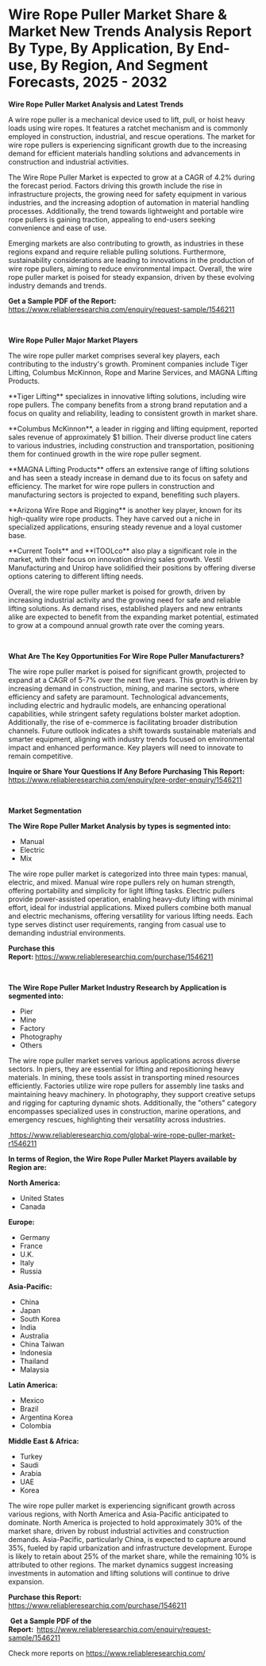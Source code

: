 <p><h1>Wire Rope Puller Market Share & Market New Trends Analysis Report By Type, By Application, By End-use, By Region, And Segment Forecasts, 2025 - 2032</h1></p><p><strong>Wire Rope Puller Market Analysis and Latest Trends</strong></p>
<p><p>A wire rope puller is a mechanical device used to lift, pull, or hoist heavy loads using wire ropes. It features a ratchet mechanism and is commonly employed in construction, industrial, and rescue operations. The market for wire rope pullers is experiencing significant growth due to the increasing demand for efficient materials handling solutions and advancements in construction and industrial activities.</p><p>The Wire Rope Puller Market is expected to grow at a CAGR of 4.2% during the forecast period. Factors driving this growth include the rise in infrastructure projects, the growing need for safety equipment in various industries, and the increasing adoption of automation in material handling processes. Additionally, the trend towards lightweight and portable wire rope pullers is gaining traction, appealing to end-users seeking convenience and ease of use.</p><p>Emerging markets are also contributing to growth, as industries in these regions expand and require reliable pulling solutions. Furthermore, sustainability considerations are leading to innovations in the production of wire rope pullers, aiming to reduce environmental impact. Overall, the wire rope puller market is poised for steady expansion, driven by these evolving industry demands and trends.</p></p>
<p><strong>Get a Sample PDF of the Report:&nbsp;</strong> <a href="https://www.reliableresearchiq.com/enquiry/request-sample/1546211?utm_campaign=3262&utm_medium=2&utm_source=Github&utm_content=ia&utm_term=08042025&utm_id=wire-rope-puller">https://www.reliableresearchiq.com/enquiry/request-sample/1546211</a></p>
<p>&nbsp;</p>
<p><strong>Wire Rope Puller Major Market Players</strong></p>
<p><p>The wire rope puller market comprises several key players, each contributing to the industry's growth. Prominent companies include Tiger Lifting, Columbus McKinnon, Rope and Marine Services, and MAGNA Lifting Products.</p><p>**Tiger Lifting** specializes in innovative lifting solutions, including wire rope pullers. The company benefits from a strong brand reputation and a focus on quality and reliability, leading to consistent growth in market share. </p><p>**Columbus McKinnon**, a leader in rigging and lifting equipment, reported sales revenue of approximately $1 billion. Their diverse product line caters to various industries, including construction and transportation, positioning them for continued growth in the wire rope puller segment.</p><p>**MAGNA Lifting Products** offers an extensive range of lifting solutions and has seen a steady increase in demand due to its focus on safety and efficiency. The market for wire rope pullers in construction and manufacturing sectors is projected to expand, benefiting such players.</p><p>**Arizona Wire Rope and Rigging** is another key player, known for its high-quality wire rope products. They have carved out a niche in specialized applications, ensuring steady revenue and a loyal customer base. </p><p>**Current Tools** and **ITOOLco** also play a significant role in the market, with their focus on innovation driving sales growth. Vestil Manufacturing and Unirop have solidified their positions by offering diverse options catering to different lifting needs.</p><p>Overall, the wire rope puller market is poised for growth, driven by increasing industrial activity and the growing need for safe and reliable lifting solutions. As demand rises, established players and new entrants alike are expected to benefit from the expanding market potential, estimated to grow at a compound annual growth rate over the coming years.</p></p>
<p>&nbsp;</p>
<p><strong>What Are The Key Opportunities For Wire Rope Puller Manufacturers?</strong></p>
<p><p>The wire rope puller market is poised for significant growth, projected to expand at a CAGR of 5-7% over the next five years. This growth is driven by increasing demand in construction, mining, and marine sectors, where efficiency and safety are paramount. Technological advancements, including electric and hydraulic models, are enhancing operational capabilities, while stringent safety regulations bolster market adoption. Additionally, the rise of e-commerce is facilitating broader distribution channels. Future outlook indicates a shift towards sustainable materials and smarter equipment, aligning with industry trends focused on environmental impact and enhanced performance. Key players will need to innovate to remain competitive.</p></p>
<p><strong>Inquire or Share Your Questions If Any Before Purchasing This Report:</strong> <a href="https://www.reliableresearchiq.com/enquiry/pre-order-enquiry/1546211?utm_campaign=3262&utm_medium=2&utm_source=Github&utm_content=ia&utm_term=08042025&utm_id=wire-rope-puller">https://www.reliableresearchiq.com/enquiry/pre-order-enquiry/1546211</a></p>
<p>&nbsp;</p>
<p><strong>Market Segmentation</strong></p>
<p><strong>The Wire Rope Puller Market Analysis by types is segmented into:</strong></p>
<p><ul><li>Manual</li><li>Electric</li><li>Mix</li></ul></p>
<p><p>The wire rope puller market is categorized into three main types: manual, electric, and mixed. Manual wire rope pullers rely on human strength, offering portability and simplicity for light lifting tasks. Electric pullers provide power-assisted operation, enabling heavy-duty lifting with minimal effort, ideal for industrial applications. Mixed pullers combine both manual and electric mechanisms, offering versatility for various lifting needs. Each type serves distinct user requirements, ranging from casual use to demanding industrial environments.</p></p>
<p><strong>Purchase this Report:&nbsp;</strong><a href="https://www.reliableresearchiq.com/purchase/1546211?utm_campaign=3262&utm_medium=2&utm_source=Github&utm_content=ia&utm_term=08042025&utm_id=wire-rope-puller">https://www.reliableresearchiq.com/purchase/1546211</a></p>
<p>&nbsp;</p>
<p><strong>The Wire Rope Puller Market Industry Research by Application is segmented into:</strong></p>
<p><ul><li>Pier</li><li>Mine</li><li>Factory</li><li>Photography</li><li>Others</li></ul></p>
<p><p>The wire rope puller market serves various applications across diverse sectors. In piers, they are essential for lifting and repositioning heavy materials. In mining, these tools assist in transporting mined resources efficiently. Factories utilize wire rope pullers for assembly line tasks and maintaining heavy machinery. In photography, they support creative setups and rigging for capturing dynamic shots. Additionally, the "others" category encompasses specialized uses in construction, marine operations, and emergency rescues, highlighting their versatility across industries.</p></p>
<p><a href="https://www.reliableresearchiq.com/global-wire-rope-puller-market-r1546211?utm_campaign=3262&utm_medium=2&utm_source=Github&utm_content=ia&utm_term=08042025&utm_id=wire-rope-puller">&nbsp;https://www.reliableresearchiq.com/global-wire-rope-puller-market-r1546211</a></p>
<p><strong>In terms of Region, the Wire Rope Puller Market Players available by Region are:</strong></p>
<p>
    <p> <strong> North America: </strong>
        <ul>
            <li>United States</li>
            <li>Canada</li>
        </ul>
        </p> 
    <p> <strong> Europe: </strong>
        <ul>
            <li>Germany</li>
            <li>France</li>
            <li>U.K.</li>
            <li>Italy</li>
            <li>Russia</li>
        </ul>
        </p> 
    <p> <strong> Asia-Pacific: </strong>
        <ul>
            <li>China</li>
            <li>Japan</li>
            <li>South Korea</li>
            <li>India</li>
            <li>Australia</li>
            <li>China Taiwan</li>
            <li>Indonesia</li>
            <li>Thailand</li>
            <li>Malaysia</li>
        </ul>
        </p> 
    <p> <strong> Latin America: </strong>
        <ul>
            <li>Mexico</li>
            <li>Brazil</li>
            <li>Argentina Korea</li>
            <li>Colombia</li>
        </ul>
        </p> 
    <p> <strong> Middle East & Africa: </strong>
        <ul>
            <li>Turkey</li>
            <li>Saudi</li>
            <li>Arabia</li>
            <li>UAE</li>
            <li>Korea</li>
        </ul>
    </p>
    </p>
<p><p>The wire rope puller market is experiencing significant growth across various regions, with North America and Asia-Pacific anticipated to dominate. North America is projected to hold approximately 30% of the market share, driven by robust industrial activities and construction demands. Asia-Pacific, particularly China, is expected to capture around 35%, fueled by rapid urbanization and infrastructure development. Europe is likely to retain about 25% of the market share, while the remaining 10% is attributed to other regions. The market dynamics suggest increasing investments in automation and lifting solutions will continue to drive expansion.</p></p>
<p><strong>Purchase this Report: </strong><a href="https://www.reliableresearchiq.com/purchase/1546211?utm_campaign=3262&utm_medium=2&utm_source=Github&utm_content=ia&utm_term=08042025&utm_id=wire-rope-puller">https://www.reliableresearchiq.com/purchase/1546211</a></p>
<p>&nbsp;<strong>Get a Sample PDF of the Report:&nbsp;&nbsp;</strong><a href="https://www.reliableresearchiq.com/enquiry/request-sample/1546211?utm_campaign=3262&utm_medium=2&utm_source=Github&utm_content=ia&utm_term=08042025&utm_id=wire-rope-puller">https://www.reliableresearchiq.com/enquiry/request-sample/1546211</a></p>
<p><strong></strong></p>
<p>Check more reports on <a href="https://www.reliableresearchiq.com/?utm_campaign=3262&utm_medium=2&utm_source=Github&utm_content=ia&utm_term=08042025&utm_id=wire-rope-puller">https://www.reliableresearchiq.com/</a></p>